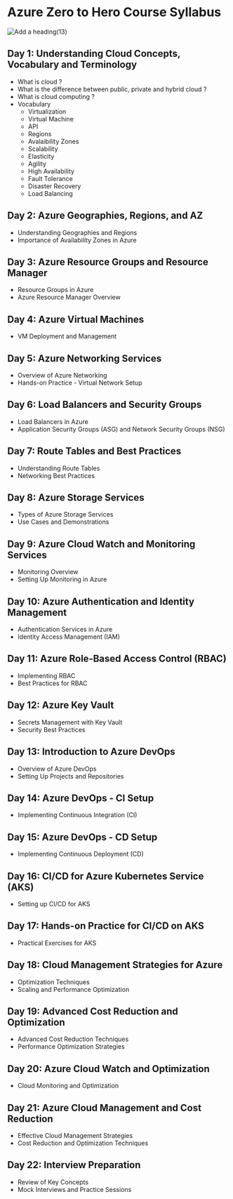 # Azure Zero to Hero Course Syllabus

![Add a heading(13)](https://github.com/iam-veeramalla/Azure-zero-to-hero/assets/43399466/c64cb363-661d-4411-8a30-9cb55255ba30)


## Day 1: Understanding Cloud Concepts, Vocabulary and Terminology
- What is cloud ?
- What is the difference between public, private and hybrid cloud ?
- What is cloud computing ?
- Vocabulary
   - Virtualization
   - Virtual Machine 
   - API
   - Regions
   - Avalaibility Zones
   - Scalability
   - Elasticity
   - Agility
   - High Availability 
   - Fault Tolerance
   - Disaster Recovery
   - Load Balancing

## Day 2: Azure Geographies, Regions, and AZ
- Understanding Geographies and Regions
- Importance of Availability Zones in Azure

## Day 3: Azure Resource Groups and Resource Manager
- Resource Groups in Azure
- Azure Resource Manager Overview

## Day 4: Azure Virtual Machines
- VM Deployment and Management

## Day 5: Azure Networking Services
- Overview of Azure Networking
- Hands-on Practice - Virtual Network Setup

## Day 6: Load Balancers and Security Groups
- Load Balancers in Azure
- Application Security Groups (ASG) and Network Security Groups (NSG)

## Day 7: Route Tables and Best Practices
- Understanding Route Tables
- Networking Best Practices

## Day 8: Azure Storage Services
- Types of Azure Storage Services
- Use Cases and Demonstrations

## Day 9: Azure Cloud Watch and Monitoring Services
- Monitoring Overview
- Setting Up Monitoring in Azure

## Day 10: Azure Authentication and Identity Management
- Authentication Services in Azure
- Identity Access Management (IAM)

## Day 11: Azure Role-Based Access Control (RBAC)
- Implementing RBAC
- Best Practices for RBAC

## Day 12: Azure Key Vault
- Secrets Management with Key Vault
- Security Best Practices

## Day 13: Introduction to Azure DevOps
- Overview of Azure DevOps
- Setting Up Projects and Repositories

## Day 14: Azure DevOps - CI Setup
- Implementing Continuous Integration (CI)

## Day 15: Azure DevOps - CD Setup
- Implementing Continuous Deployment (CD)

## Day 16: CI/CD for Azure Kubernetes Service (AKS)
- Setting up CI/CD for AKS

## Day 17: Hands-on Practice for CI/CD on AKS
- Practical Exercises for AKS

## Day 18: Cloud Management Strategies for Azure
- Optimization Techniques
- Scaling and Performance Optimization

## Day 19: Advanced Cost Reduction and Optimization
- Advanced Cost Reduction Techniques
- Performance Optimization Strategies

## Day 20: Azure Cloud Watch and Optimization
- Cloud Monitoring and Optimization

## Day 21: Azure Cloud Management and Cost Reduction
- Effective Cloud Management Strategies
- Cost Reduction and Optimization Techniques

## Day 22: Interview Preparation
- Review of Key Concepts
- Mock Interviews and Practice Sessions
